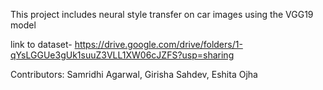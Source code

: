 This project includes neural style transfer on car images using the VGG19 model

link to dataset- https://drive.google.com/drive/folders/1-qYsLGGUe3gUk1suuZ3VLL1XW06cJZFS?usp=sharing

Contributors:
Samridhi Agarwal,
Girisha Sahdev,
Eshita Ojha
